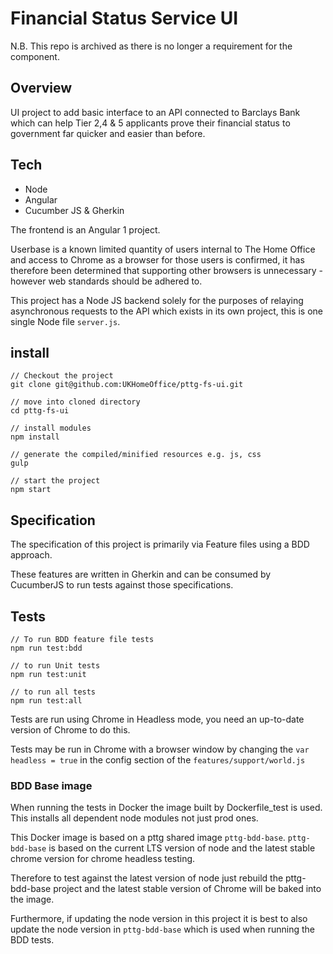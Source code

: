 # Financial Status Service UI #

N.B. This repo is archived as there is no longer a requirement for the component.


## Overview ##

UI project to add basic interface to an API connected to Barclays Bank which can help Tier 2,4 & 5 applicants prove their financial status to government far quicker and easier than before.

## Tech ##

- Node
- Angular
- Cucumber JS & Gherkin

The frontend is an Angular 1 project.

Userbase is a known limited quantity of users internal to The Home Office and access to Chrome as a browser for those users is confirmed, it has therefore been determined that supporting other browsers is unnecessary - however web standards should be adhered to.

This project has a Node JS backend solely for the purposes of relaying asynchronous requests to the API which exists in its own project, this is one single Node file `server.js`.

## install ##

    // Checkout the project
    git clone git@github.com:UKHomeOffice/pttg-fs-ui.git

    // move into cloned directory
    cd pttg-fs-ui

    // install modules
    npm install

    // generate the compiled/minified resources e.g. js, css
    gulp

    // start the project
    npm start

## Specification ##

The specification of this project is primarily via Feature files using a BDD approach.

These features are written in Gherkin and can be consumed by CucumberJS to run tests against those specifications.

## Tests ##

    // To run BDD feature file tests
    npm run test:bdd

    // to run Unit tests
    npm run test:unit

    // to run all tests
    npm run test:all

Tests are run using Chrome in Headless mode, you need an up-to-date version of Chrome to do this.

Tests may be run in Chrome with a browser window by changing the `var headless = true` in the config section of the `features/support/world.js`

### BDD Base image ###

When running the tests in Docker the image built by Dockerfile_test is used. This installs all dependent node modules not just prod ones.

This Docker image is based on a pttg shared image `pttg-bdd-base`.
`pttg-bdd-base` is based on the current LTS version of node and the latest stable chrome version for chrome headless testing.

Therefore to test against the latest version of node just rebuild the pttg-bdd-base project and the latest stable version of Chrome will be baked into the image.

Furthermore, if updating the node version in this project it is best to also update the node version in `pttg-bdd-base` which is used when running the BDD tests.
